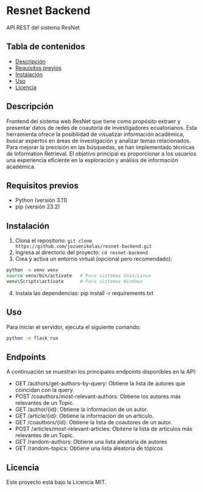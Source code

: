 # Resnet Backend

API REST del sistema ResNet

## Tabla de contenidos

- [Descripción](#descripcion)
- [Requisitos previos](#requisitos-previos)
- [Instalación](#instalacion)
- [Uso](#uso)
- [Licencia](#licencia)

## Descripción

Frontend del sistema web ResNet que tiene como propósito extraer y presentar datos de redes de coautoría de investigadores ecuatorianos. Esta herramienta ofrece la posibilidad de visualizar información académica, buscar expertos en áreas de investigación y analizar temas relacionados. Para mejorar la precisión en las búsquedas, se han implementado técnicas de Information Retrieval. El objetivo principal es proporcionar a los usuarios una experiencia eficiente en la exploración y análisis de información académica.

## Requisitos previos

* Python (versión 3.11)
* pip (versión 23.2)

## Instalación

1. Clona el repositorio: `git clone https://github.com/jozuenikolas/resnet-backend.git`
2. Ingresa al directorio del proyecto: `cd resnet-backend`
3. Crea y activa un entorno virtual (opcional pero recomendado): 
```bash
python -m venv venv
source venv/bin/activate   # Para sistemas Unix/Linux
venv\Scripts\activate      # Para sistemas Windows
```
4. Instala las dependencias: pip install -r requirements.txt

## Uso
Para iniciar el servidor, ejecuta el siguiente comando:

```bash
python -m flask run
```

## Endpoints
A continuación se muestran los principales endpoints disponibles en la API:

* GET /authors/get-authors-by-query: Obtiene la lista de autores que coincidan con la query.
* POST /coauthors/most-relevant-authors: Obtiene los autores más relevantes de un Topic.
* GET /author/{id}: Obtiene la informacion de un autor.
* GET /article/{id}: Obtiene la informacion de un artículo.
* GET /coauthors/{id}: Obtiene la lista de coautores de un autor.
* POST /articles/most-relevant-articles: Obitene la lista de artículos más relevantes de un Topic.
* GET /random-authors: Obtiene una lista aleatoria de autores 
* GET /random-topics: Obtiene una lista aleatoria de tópicos 


## Licencia
Este proyecto está bajo la Licencia MIT.